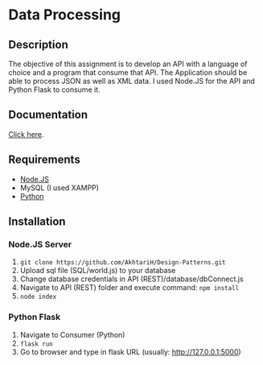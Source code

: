 # Data Processing

## Description

The objective of this assignment is to develop an API with a language of choice and a program that consume that API. The Application should be able to process JSON as well as XML data.
I used Node.JS for the API and Python Flask to consume it.

## Documentation

[Click here](https://github.com/AkhtariH/DataProcessing/raw/master/Documentation_Hemran_Akhtari.docx).

## Requirements
- [Node.JS](https://nodejs.org/en/download/)
- MySQL (I used XAMPP)
- [Python](https://www.python.org/downloads/)

## Installation

### Node.JS Server
1. ``` git clone https://github.com/AkhtariH/Design-Patterns.git ```
2. Upload sql file (SQL/world.js) to your database
3. Change database credentials in API (REST)/database/dbConnect.js
4. Navigate to API (REST) folder and execute command: ``` npm install ```
5. ``` node index ```

### Python Flask
1. Navigate to Consumer (Python)
2. ``` flask run ```
3. Go to browser and type in flask URL (usually: http://127.0.0.1:5000)
